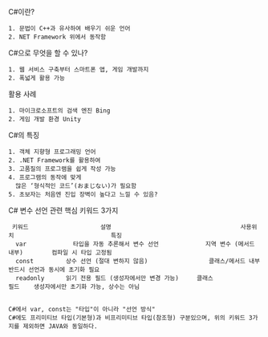   C#이란?
   
    1. 문법이 C++과 유사하여 배우기 쉬운 언어
    2. NET Framework 위에서 동작함



  C#으로 무엇을 할 수 있나?
  
    1. 웹 서비스 구축부터 스마트폰 앱, 게임 개발까지
    2. 폭넓게 활용 가능

  활용 사례
    
    1. 마이크로소프트의 검색 엔진 Bing
    2. 게임 개발 환경 Unity


  C#의 특징
  
    1. 객체 지향형 프로그래밍 언어
    2. .NET Framework를 활용하여
    3. 고품질의 프로그램을 쉽게 작성 가능
    4. 프로그램의 동작에 맞게
      많은 ‘형식적인 코드’(おまじない)가 필요함
    5. 초보자는 처음엔 진입 장벽이 높다고 느낄 수 있음?

   C# 변수 선언 관련 핵심 키워드 3가지
    
     키워드	                설명	                                  사용위치	                         특징
      var	          타입을 자동 추론해서 변수 선언	            지역 변수 (메서드 내부)	      컴파일 시 타입 고정됨
      const	        상수 선언 (절대 변하지 않음)	              클래스/메서드 내부	            반드시 선언과 동시에 초기화 필요
      readonly	    읽기 전용 필드 (생성자에서만 변경 가능)    	클래스                       필드	생성자에서만 초기화 가능, 상수는 아님


    C#에서 var, const는 "타입"이 아니라 "선언 방식"
    C#에도 프리미티브 타입(기본형)과 비프리미티브 타입(참조형) 구분있으며, 위의 키워드 3가지를 제외하면 JAVA와 동일하다.
